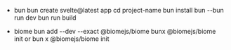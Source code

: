 - bun
bun create svelte@latest app
cd project-name
bun install
bun --bun run dev
bun run build


- biome
bun add --dev --exact @biomejs/biome
bunx @biomejs/biome init
or bun x @biomejs/biome init